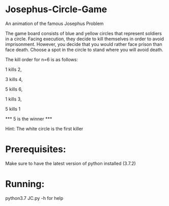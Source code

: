 # Josephus-Circle-Game
An animation of the famous Josephus Problem

The game board consists of blue and yellow circles that represent
soldiers in a circle. Facing execution, they decide to kill themselves
in order to avoid imprisonment. However, you decide that you would
rather face prison than face death. Choose a spot in the circle to
stand where you will avoid death. 

The kill order for n=6 is as follows:

1 kills 2,

3 kills 4,

5 kills 6,

1 kills 3,

5 kills 1

*** 5 is the winner ***

Hint: The white circle is the first killer

# Prerequisites:
Make sure to have the latest version of python installed (3.7.2)

# Running:
python3.7 JC.py -h for help
